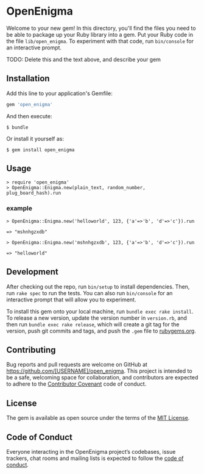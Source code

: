 # OpenEnigma

Welcome to your new gem! In this directory, you'll find the files you need to be able to package up your Ruby library into a gem. Put your Ruby code in the file `lib/open_enigma`. To experiment with that code, run `bin/console` for an interactive prompt.

TODO: Delete this and the text above, and describe your gem

## Installation

Add this line to your application's Gemfile:

```ruby
gem 'open_enigma'
```

And then execute:

    $ bundle

Or install it yourself as:

    $ gem install open_enigma

## Usage

```irb
> require 'open_enigma'
> OpenEnigma::Enigma.new(plain_text, random_number, plug_board_hash).run
```

### example

```irb
> OpenEnigma::Enigma.new('helloworld', 123, {'a'=>'b', 'd'=>'c'}).run
```

```irb
=> "mshnhgzxdb"
```

```irb
> OpenEnigma::Enigma.new('mshnhgzxdb', 123, {'a'=>'b', 'd'=>'c'}).run
```

```irb
=> "helloworld"
```

## Development

After checking out the repo, run `bin/setup` to install dependencies. Then, run `rake spec` to run the tests. You can also run `bin/console` for an interactive prompt that will allow you to experiment.

To install this gem onto your local machine, run `bundle exec rake install`. To release a new version, update the version number in `version.rb`, and then run `bundle exec rake release`, which will create a git tag for the version, push git commits and tags, and push the `.gem` file to [rubygems.org](https://rubygems.org).

## Contributing

Bug reports and pull requests are welcome on GitHub at https://github.com/[USERNAME]/open_enigma. This project is intended to be a safe, welcoming space for collaboration, and contributors are expected to adhere to the [Contributor Covenant](http://contributor-covenant.org) code of conduct.

## License

The gem is available as open source under the terms of the [MIT License](https://opensource.org/licenses/MIT).

## Code of Conduct

Everyone interacting in the OpenEnigma project’s codebases, issue trackers, chat rooms and mailing lists is expected to follow the [code of conduct](https://github.com/[USERNAME]/open_enigma/blob/master/CODE_OF_CONDUCT.md).
